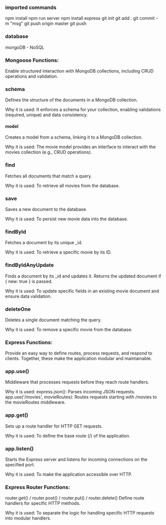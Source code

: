 
### imported commands

npm install
npm run server
npm install express
git init
git add .
git commit -m "msg"
git push origin master 
git push


### database

mongoDB - NoSQL


### Mongoose Functions: 
Enable structured interaction with MongoDB collections, including CRUD operations and validation.


### schema
Defines the structure of the documents in a MongoDB collection.

Why it is used: It enforces a schema for your collection, enabling validations (required, unique) and data consistency.

#### model
Creates a model from a schema, linking it to a MongoDB collection.

Why it is used: The movie model provides an interface to interact with the movies collection 
(e.g., CRUD operations).

### find
Fetches all documents that match a query.

Why it is used: To retrieve all movies from the database.

### save
Saves a new document to the database.

Why it is used: To persist new movie data into the database.

### findById
Fetches a document by its unique _id.

Why it is used: To retrieve a specific movie by its ID.

### findByIdAnyUpdate
Finds a document by its _id and updates it. Returns the updated document if { new: true } is passed.

Why it is used: To update specific fields in an existing movie document and ensure data validation.

### deleteOne
Deletes a single document matching the query.

Why it is used: To remove a specific movie from the database.

### Express Functions:
Provide an easy way to define routes, process requests, and respond to clients. Together, these make the application modular and maintainable.

### app.use()
Middleware that processes requests before they reach route handlers.

Why it is used:
express.json(): Parses incoming JSON requests.
app.use('/movies', movieRoutes): Routes requests starting with /movies to the movieRoutes middleware.

### app.get()
Sets up a route handler for HTTP GET requests.

Why it is used: To define the base route (/) of the application.


### app.listen()
Starts the Express server and listens for incoming connections on the specified port.

Why it is used: To make the application accessible over HTTP.


### Express Router Functions:
router.get() / router.post() / router.put() / router.delete()
Define route handlers for specific HTTP methods.

Why it is used: To separate the logic for handling specific HTTP requests into modular handlers.